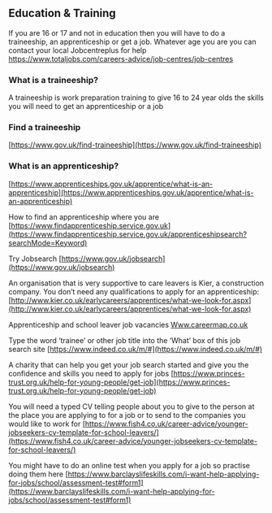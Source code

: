 ## Education & Training

If you are 16 or 17 and not in education then you will have to do a traineeship, an apprenticeship or get a job. Whatever age you are you can contact your local Jobcentreplus for help
https://www.totaljobs.com/careers-advice/job-centres/job-centres

### What is a traineeship?

A traineeship is work preparation training to give 16 to 24 year olds the skills you will need to get an apprenticeship or a job

### Find a traineeship
[https://www.gov.uk/find-traineeship](https://www.gov.uk/find-traineeship)

### What is an apprenticeship?
[https://www.apprenticeships.gov.uk/apprentice/what-is-an-apprenticeship](https://www.apprenticeships.gov.uk/apprentice/what-is-an-apprenticeship)


How to find an apprenticeship where you are [https://www.findapprenticeship.service.gov.uk](https://www.findapprenticeship.service.gov.uk/apprenticeshipsearch?searchMode=Keyword)

Try Jobsearch [https://www.gov.uk/jobsearch](https://www.gov.uk/jobsearch)

 An organisation that is very supportive to care leavers is Kier, a construction company. You don’t need any qualifications to apply for an apprenticeship:
[http://www.kier.co.uk/earlycareers/apprentices/what-we-look-for.aspx](http://www.kier.co.uk/earlycareers/apprentices/what-we-look-for.aspx)

Apprenticeship and school leaver job vacancies
[Www.careermap.co.uk](Www.careermap.co.uk)

Type the word ‘trainee’ or other job title into the ‘What’ box of this job search site
[https://www.indeed.co.uk/m/#](https://www.indeed.co.uk/m/#)

A charity that can help you get your job search started and give you the confidence and skills you need to apply for jobs
[https://www.princes-trust.org.uk/help-for-young-people/get-job](https://www.princes-trust.org.uk/help-for-young-people/get-job)

You will need a typed CV telling people about you to give to the person at the place you are applying to for a job or to send to the companies you would like to work for
[https://www.fish4.co.uk/career-advice/younger-jobseekers-cv-template-for-school-leavers/](https://www.fish4.co.uk/career-advice/younger-jobseekers-cv-template-for-school-leavers/)

You might have to do an online test when you apply for a job so practise doing them here
[https://www.barclayslifeskills.com/i-want-help-applying-for-jobs/school/assessment-test#form1](https://www.barclayslifeskills.com/i-want-help-applying-for-jobs/school/assessment-test#form1)

